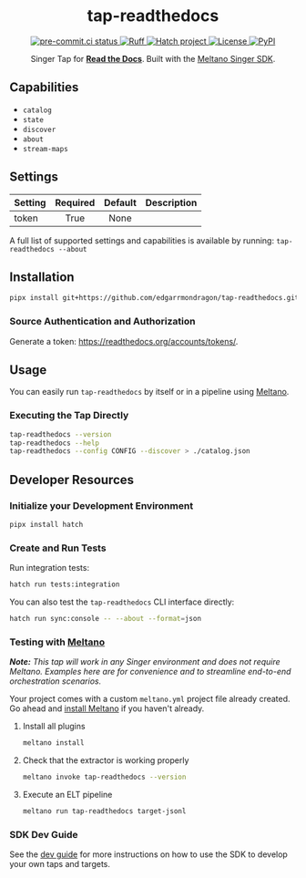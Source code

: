 <div align="center">

# tap-readthedocs

<div>
  <a href="https://results.pre-commit.ci/latest/github/edgarrmondragon/tap-readthedocs/main">
    <img alt="pre-commit.ci status" src="https://results.pre-commit.ci/badge/github/edgarrmondragon/tap-readthedocs/main.svg"/>
  </a>
  <a href="https://github.com/astral-sh/ruff">
    <img alt="Ruff" style="max-width:100%;" src="https://img.shields.io/endpoint?url=https://raw.githubusercontent.com/charliermarsh/ruff/main/assets/badge/v2.json">
  </a>
  <a href="https://github.com/pypa/hatch">
    <img alt="Hatch project" src="https://img.shields.io/badge/%F0%9F%A5%9A-Hatch-4051b5.svg"/>
  </a>
  <a href="https://github.com/edgarrmondragon/tap-readthedocs/blob/main/LICENSE">
    <img alt="License" src="https://img.shields.io/github/license/edgarrmondragon/tap-readthedocs"/>
  </a>
  <a href="https://github.com/edgarrmondragon/tap-readthedocs/">
    <img alt="PyPI" src="https://img.shields.io/pypi/pyversions/tap-readthedocs"/>
  </a>
</div>

Singer Tap for [**Read the Docs**](https://docs.readthedocs.io). Built with the [Meltano Singer SDK](https://sdk.meltano.com).

</div>

## Capabilities

* `catalog`
* `state`
* `discover`
* `about`
* `stream-maps`

## Settings

| Setting| Required | Default | Description |
|:-------|:--------:|:-------:|:------------|
| token  | True     | None    |             |

A full list of supported settings and capabilities is available by running: `tap-readthedocs --about`

## Installation

```bash
pipx install git+https://github.com/edgarrmondragon/tap-readthedocs.git
```

### Source Authentication and Authorization

Generate a token: https://readthedocs.org/accounts/tokens/.

## Usage

You can easily run `tap-readthedocs` by itself or in a pipeline using [Meltano](https://meltano.com/).

### Executing the Tap Directly

```bash
tap-readthedocs --version
tap-readthedocs --help
tap-readthedocs --config CONFIG --discover > ./catalog.json
```

## Developer Resources

### Initialize your Development Environment

```bash
pipx install hatch
```

### Create and Run Tests

Run integration tests:

```bash
hatch run tests:integration
```

You can also test the `tap-readthedocs` CLI interface directly:

```bash
hatch run sync:console -- --about --format=json
```

### Testing with [Meltano](https://www.meltano.com)

_**Note:** This tap will work in any Singer environment and does not require Meltano.
Examples here are for convenience and to streamline end-to-end orchestration scenarios._

Your project comes with a custom `meltano.yml` project file already created. Go ahead and [install Meltano](https://docs.meltano.com/getting-started/installation/) if you haven't already.

1. Install all plugins

   ```bash
   meltano install
   ```

2. Check that the extractor is working properly

   ```bash
   meltano invoke tap-readthedocs --version
   ```

3. Execute an ELT pipeline

   ```bash
   meltano run tap-readthedocs target-jsonl
   ```

### SDK Dev Guide

See the [dev guide](https://sdk.meltano.com/en/latest/dev_guide.html) for more instructions on how to use the SDK to
develop your own taps and targets.
